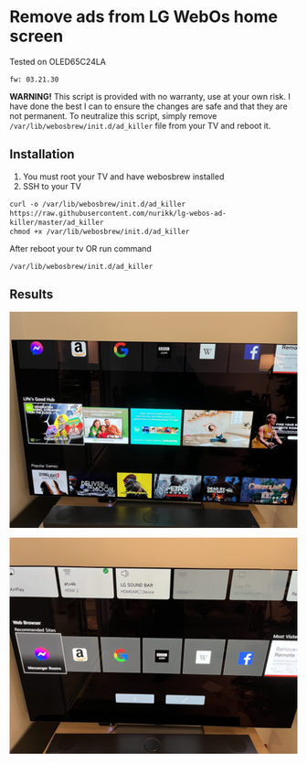 # Remove ads from LG WebOs home screen
Tested on OLED65C24LA
    
    fw: 03.21.30


**WARNING!** This script is provided with no warranty, use at your own risk. 
I have done the best I can to ensure the changes are safe and that they are not permanent.
To neutralize this script, simply remove `/var/lib/webosbrew/init.d/ad_killer` file from your TV and reboot it.

## Installation
1. You must root your TV and have webosbrew installed
2. SSH to your TV

```
curl -o /var/lib/webosbrew/init.d/ad_killer https://raw.githubusercontent.com/nurikk/lg-webos-ad-killer/master/ad_killer
chmod +x /var/lib/webosbrew/init.d/ad_killer
```

After reboot your tv OR run command
```
/var/lib/webosbrew/init.d/ad_killer
```


## Results


![Before](./img/before.jpeg)

![After](./img/after.jpeg)